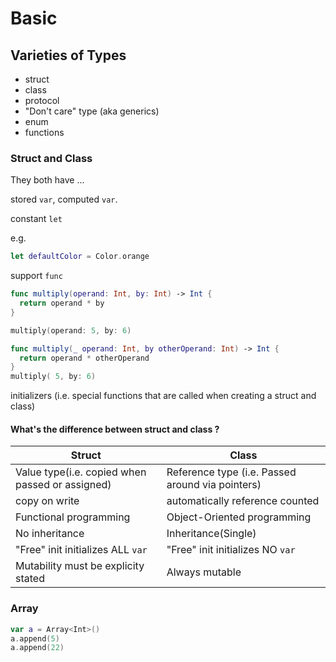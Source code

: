 # Basic

## Varieties of Types

- struct
- class
- protocol
- "Don't care" type (aka generics)
- enum
- functions

### Struct and Class

They both have ...

stored `var`, computed `var`.

constant `let`

e.g.
```swift
let defaultColor = Color.orange
```

support `func`

```swift
func multiply(operand: Int, by: Int) -> Int {
  return operand * by
}

multiply(operand: 5, by: 6)

func multiply(_ operand: Int, by otherOperand: Int) -> Int {
  return operand * otherOperand
}
multiply( 5, by: 6)

```

initializers (i.e. special functions that are called when creating a struct and class)


#### What's the difference between struct and class ?

| Struct  | Class |
|---|---|
| Value type(i.e. copied when passed or assigned)  | Reference type (i.e. Passed around via pointers)  |
| copy on write | automatically reference counted |
| Functional programming | Object-Oriented programming |
| No inheritance | Inheritance(Single) |
| "Free" init initializes ALL `var` | "Free" init initializes NO `var`|
| Mutability must be explicity stated | Always mutable |

### Array

```swift
var a = Array<Int>()
a.append(5)
a.append(22)
```
